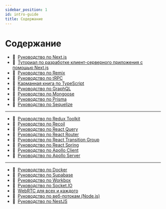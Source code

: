 ```yaml
---
sidebar_position: 1
id: intro-guide
title: Содержание
---
```


# Содержание

- :page_with_curl:&nbsp;&nbsp;[Руководство по Next.js](https://my-js.org/docs/guide/nextjs)
- :page_with_curl:&nbsp;&nbsp;[Туториал по разработке клиент-серверного приложения с помощью Next.js](https://my-js.org/docs/guide/nextjs-tutorial)
- :page_with_curl:&nbsp;&nbsp;[Руководство по Remix](https://my-js.org/docs/guide/remix)
- :page_with_curl:&nbsp;&nbsp;[Руководство по tRPC](https://my-js.org/docs/guide/trpc)
- :page_with_curl:&nbsp;&nbsp;[Карманная книга по TypeScript](https://my-js.org/docs/guide/ts)
- :page_with_curl:&nbsp;&nbsp;[Руководство по GraphQL](https://my-js.org/docs/guide/graphql)
- :page_with_curl:&nbsp;&nbsp;[Руководство по Mongoose](https://my-js.org/docs/guide/mongoose)
- :page_with_curl:&nbsp;&nbsp;[Руководство по Prisma](https://my-js.org/docs/guide/prisma)
- :page_with_curl:&nbsp;&nbsp;[Руководство по Sequelize](https://my-js.org/docs/guide/sequelize)

---

- :page_with_curl:&nbsp;&nbsp;[Руководство по Redux Toolkit](https://my-js.org/docs/guide/redux-toolkit)
- :page_with_curl:&nbsp;&nbsp;[Руководство по Recoil](https://my-js.org/docs/guide/recoil)
- :page_with_curl:&nbsp;&nbsp;[Руководство по React Query](https://my-js.org/docs/guide/react-query)
- :page_with_curl:&nbsp;&nbsp;[Руководство по React Router](https://my-js.org/docs/guide/react-router)
- :page_with_curl:&nbsp;&nbsp;[Руководство по React Transition Group](https://my-js.org/docs/guide/react-transition-group)
- :page_with_curl:&nbsp;&nbsp;[Руководство по React Spring](https://my-js.org/docs/guide/react-spring)
- :page_with_curl:&nbsp;&nbsp;[Руководство по Apollo Client](https://my-js.org/docs/guide/apollo/client)
- :page_with_curl:&nbsp;&nbsp;[Руководство по Apollo Server](https://my-js.org/docs/guide/apollo/server)

---

- :page_with_curl:&nbsp;&nbsp;[Руководство по Docker](https://my-js.org/docs/guide/docker)
- :page_with_curl:&nbsp;&nbsp;[Руководство по Supabase](https://my-js.org/docs/guide/supabase)
- :page_with_curl:&nbsp;&nbsp;[Руководство по Workbox](https://my-js.org/docs/guide/wb)
- :page_with_curl:&nbsp;&nbsp;[Руководство по Socket.IO](https://my-js.org/docs/guide/socket)
- :page_with_curl:&nbsp;&nbsp;[WebRTC для всех и каждого](https://my-js.org/docs/guide/webrtc)
- :page_with_curl:&nbsp;&nbsp;[Руководство по веб-потокам (Node.js)](https://my-js.org/docs/guide/web-streams)
- :page_with_curl:&nbsp;&nbsp;[Руководство по NestJS](https://my-js.org/docs/guide/nest)
